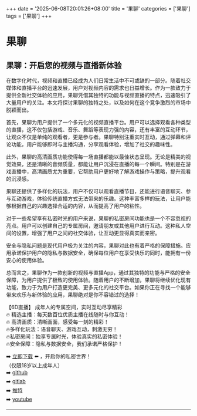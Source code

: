 +++
date = '2025-06-08T20:01:26+08:00'
title = '果聊'
categories = ['果聊']
tags = ['果聊']
+++

# 果聊

## 果聊：开启您的视频与直播新体验

在数字化时代，视频和直播已经成为人们日常生活中不可或缺的一部分。随着社交媒体和直播平台的迅速发展，用户对视频内容的需求也日益增长。作为一款致力于提供全新社交体验的应用，果聊凭借其独特的功能与视频直播的特点，迅速吸引了大量用户的关注。本文将探讨果聊的独特之处，以及如何在这个竞争激烈的市场中脱颖而出。

首先，果聊为用户提供了一个多元化的视频直播平台。用户可以选择观看各种类型的直播，这不仅包括游戏、音乐、舞蹈等表现力强的内容，还有丰富的互动环节，让观众不仅是单纯的观看者，更是参与者。果聊特别注重实时互动，通过弹幕和评论功能，用户能够即时与主播沟通，分享观看体验，增加了社交的趣味性。

此外，果聊的高清画质功能使得每一场直播都能以最佳状态呈现。无论是精美的视觉效果，还是清晰的音频质量，都能让用户沉浸在直播的每一个瞬间。特别是在游戏直播中，高清画质尤为重要，它帮助用户更好地了解游戏操作与策略，提升观看的沉浸感。

果聊还提供了多样化的玩法，用户不仅可以观看直播节目，还能进行语音聊天、参与互动游戏，体验传统直播方式无法带来的乐趣。这种丰富多样的玩法，让用户能够根据自己的兴趣选择合适的内容，从而提高了用户的粘性。

对于一些希望享有私密时光的用户来说，果聊的私密房间功能也是一个不容忽视的亮点。用户可以创建自己的专属房间，邀请朋友或其他用户进行互动。这种私人空间的设置，增强了用户之间的社交体验，让互动更显得真实而亲密。

安全与隐私问题是现代用户极为关注的内容，果聊对此也有着严格的保障措施。应用承诺保护用户的隐私与数据安全，确保每位用户在享受快乐的同时，能拥有一份安心的使用体验。

总而言之，果聊作为一款创新的视频与直播App，通过其独特的功能与严格的安全保障，为用户提供了极致的使用体验。随着用户的不断增加，果聊将继续优化现有功能，致力于为用户打造更完美、更多元化的社交平台。如果你正在寻找一个能够带来欢乐与新体验的应用，果聊绝对是你不容错过的选择！

【6D直播】
成年人的专属空间，实时互动尽享精彩  
🔥 精选主播：每天数百位优质主播在线随时与你互动！  
🔥 高清画质：清晰画面，感受每一刻的精彩！  
🔥多样化玩法：语音聊天、游戏互动，刺激无穷！  
🔥私密房间：独享专属时光，体验真实的私密体验！  
🔥安全保障：隐私与数据安全，我们承诺严格保护！  

➡️ [立即下载](https://down123.s3.ap-east-1.amazonaws.com/down/down.html?channelCode=blog) ⬅️ ，开启你的私密世界！  
（仅限18岁以上成年人）  
➡️ [github](https://aldult-live.github.io/)  
➡️ [gitlab](https://seo-09598d.gitlab.io/)  
➡️ [推特](https://x.com/wegame33)  
➡️ [youtube](https://www.youtube.com/@6Dlive)  

---
